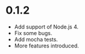 # 0.1.2

* Add support of Node.js 4.
* Fix some bugs.
* Add mocha tests.
* More features introduced.